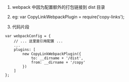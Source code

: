 1.  webpack 中因为配置额外的打包链接到 dist 目录
2.  eg:
    var CopyLinkWebpackPlugin = require('copy-links');

3.  代码片段
```
var webpackConfig = {
    // ... 这里是引用配置 ...
    ...
    plugins: [
        new CopyLinkWebpackPlugin({
            to: __dirname + '/dist',
            from: __dirname + '/copy'
        })
    ]
};
```
